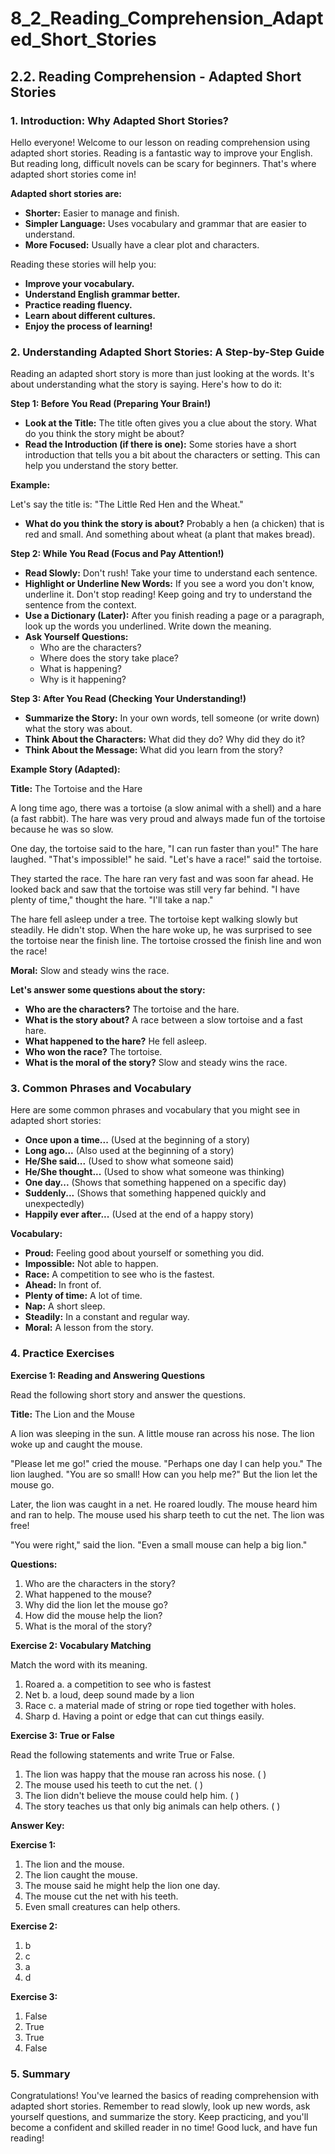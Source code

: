 # 8_2_Reading_Comprehension_Adapted_Short_Stories

## 2.2. Reading Comprehension - Adapted Short Stories

### 1. Introduction: Why Adapted Short Stories?

Hello everyone! Welcome to our lesson on reading comprehension using adapted short stories. Reading is a fantastic way to improve your English. But reading long, difficult novels can be scary for beginners. That's where adapted short stories come in!

**Adapted short stories are:**

*   **Shorter:** Easier to manage and finish.
*   **Simpler Language:** Uses vocabulary and grammar that are easier to understand.
*   **More Focused:** Usually have a clear plot and characters.

Reading these stories will help you:

*   **Improve your vocabulary.**
*   **Understand English grammar better.**
*   **Practice reading fluency.**
*   **Learn about different cultures.**
*   **Enjoy the process of learning!**

### 2. Understanding Adapted Short Stories: A Step-by-Step Guide

Reading an adapted short story is more than just looking at the words. It's about understanding what the story is saying. Here's how to do it:

**Step 1: Before You Read (Preparing Your Brain!)**

*   **Look at the Title:** The title often gives you a clue about the story. What do you think the story might be about?
*   **Read the Introduction (if there is one):** Some stories have a short introduction that tells you a bit about the characters or setting. This can help you understand the story better.

**Example:**

Let's say the title is: "The Little Red Hen and the Wheat."

*   **What do you think the story is about?** Probably a hen (a chicken) that is red and small. And something about wheat (a plant that makes bread).

**Step 2: While You Read (Focus and Pay Attention!)**

*   **Read Slowly:** Don't rush! Take your time to understand each sentence.
*   **Highlight or Underline New Words:** If you see a word you don't know, underline it. Don't stop reading! Keep going and try to understand the sentence from the context.
*   **Use a Dictionary (Later):** After you finish reading a page or a paragraph, look up the words you underlined. Write down the meaning.
*   **Ask Yourself Questions:**
    *   Who are the characters?
    *   Where does the story take place?
    *   What is happening?
    *   Why is it happening?

**Step 3: After You Read (Checking Your Understanding!)**

*   **Summarize the Story:** In your own words, tell someone (or write down) what the story was about.
*   **Think About the Characters:** What did they do? Why did they do it?
*   **Think About the Message:** What did you learn from the story?

**Example Story (Adapted):**

**Title:** The Tortoise and the Hare

A long time ago, there was a tortoise (a slow animal with a shell) and a hare (a fast rabbit). The hare was very proud and always made fun of the tortoise because he was so slow.

One day, the tortoise said to the hare, "I can run faster than you!" The hare laughed. "That's impossible!" he said. "Let's have a race!" said the tortoise.

They started the race. The hare ran very fast and was soon far ahead. He looked back and saw that the tortoise was still very far behind. "I have plenty of time," thought the hare. "I'll take a nap."

The hare fell asleep under a tree. The tortoise kept walking slowly but steadily. He didn't stop. When the hare woke up, he was surprised to see the tortoise near the finish line. The tortoise crossed the finish line and won the race!

**Moral:** Slow and steady wins the race.

**Let's answer some questions about the story:**

*   **Who are the characters?** The tortoise and the hare.
*   **What is the story about?** A race between a slow tortoise and a fast hare.
*   **What happened to the hare?** He fell asleep.
*   **Who won the race?** The tortoise.
*   **What is the moral of the story?** Slow and steady wins the race.

### 3. Common Phrases and Vocabulary

Here are some common phrases and vocabulary that you might see in adapted short stories:

*   **Once upon a time...** (Used at the beginning of a story)
*   **Long ago...** (Also used at the beginning of a story)
*   **He/She said...** (Used to show what someone said)
*   **He/She thought...** (Used to show what someone was thinking)
*   **One day...** (Shows that something happened on a specific day)
*   **Suddenly...** (Shows that something happened quickly and unexpectedly)
*   **Happily ever after...** (Used at the end of a happy story)

**Vocabulary:**

*   **Proud:** Feeling good about yourself or something you did.
*   **Impossible:** Not able to happen.
*   **Race:** A competition to see who is the fastest.
*   **Ahead:** In front of.
*   **Plenty of time:** A lot of time.
*   **Nap:** A short sleep.
*   **Steadily:** In a constant and regular way.
*   **Moral:** A lesson from the story.

### 4. Practice Exercises

**Exercise 1: Reading and Answering Questions**

Read the following short story and answer the questions.

**Title:** The Lion and the Mouse

A lion was sleeping in the sun. A little mouse ran across his nose. The lion woke up and caught the mouse.

"Please let me go!" cried the mouse. "Perhaps one day I can help you." The lion laughed. "You are so small! How can you help me?" But the lion let the mouse go.

Later, the lion was caught in a net. He roared loudly. The mouse heard him and ran to help. The mouse used his sharp teeth to cut the net. The lion was free!

"You were right," said the lion. "Even a small mouse can help a big lion."

**Questions:**

1.  Who are the characters in the story?
2.  What happened to the mouse?
3.  Why did the lion let the mouse go?
4.  How did the mouse help the lion?
5.  What is the moral of the story?

**Exercise 2: Vocabulary Matching**

Match the word with its meaning.

1.  Roared        a. a competition to see who is fastest
2.  Net           b. a loud, deep sound made by a lion
3.  Race          c. a material made of string or rope tied together with holes.
4. Sharp         d. Having a point or edge that can cut things easily.

**Exercise 3: True or False**

Read the following statements and write True or False.

1.  The lion was happy that the mouse ran across his nose. ( )
2.  The mouse used his teeth to cut the net. ( )
3.  The lion didn't believe the mouse could help him. ( )
4.  The story teaches us that only big animals can help others. ( )

**Answer Key:**

**Exercise 1:**

1.  The lion and the mouse.
2.  The lion caught the mouse.
3.  The mouse said he might help the lion one day.
4.  The mouse cut the net with his teeth.
5.  Even small creatures can help others.

**Exercise 2:**

1.  b
2.  c
3.  a
4.  d

**Exercise 3:**

1.  False
2.  True
3.  True
4.  False

### 5. Summary

Congratulations! You've learned the basics of reading comprehension with adapted short stories. Remember to read slowly, look up new words, ask yourself questions, and summarize the story. Keep practicing, and you'll become a confident and skilled reader in no time! Good luck, and have fun reading!
